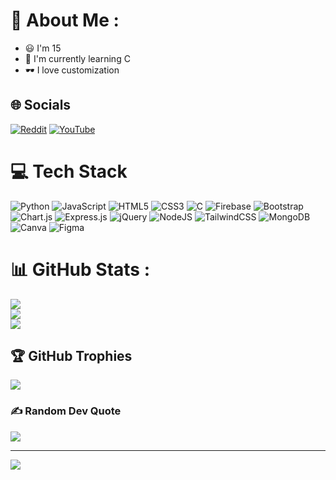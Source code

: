 # 💫 About Me :
- 😃 I'm 15
- 📖 I'm currently learning C
- 🕶️ I love customization

## 🌐 Socials
[![Reddit](https://img.shields.io/badge/Reddit-%23FF4500.svg?logo=Reddit&logoColor=white)](https://reddit.com/user/samuelO_) [![YouTube](https://img.shields.io/badge/YouTube-%23FF0000.svg?logo=YouTube&logoColor=white)](https://www.youtube.com/channel/UCTU5-NCtr7mF0tpqjXpmWHw) 

# 💻 Tech Stack
![Python](https://img.shields.io/badge/python-3670A0?style=flat&logo=python&logoColor=ffdd54) ![JavaScript](https://img.shields.io/badge/javascript-%23323330.svg?style=flat&logo=javascript&logoColor=%23F7DF1E) ![HTML5](https://img.shields.io/badge/html5-%23E34F26.svg?style=flat&logo=html5&logoColor=white) ![CSS3](https://img.shields.io/badge/css3-%231572B6.svg?style=flat&logo=css3&logoColor=white) ![C](https://img.shields.io/badge/c-%2300599C.svg?style=flat&logo=c&logoColor=white) ![Firebase](https://img.shields.io/badge/firebase-%23039BE5.svg?style=flat&logo=firebase) ![Bootstrap](https://img.shields.io/badge/bootstrap-%23563D7C.svg?style=flat&logo=bootstrap&logoColor=white) ![Chart.js](https://img.shields.io/badge/chart.js-F5788D.svg?style=flat&logo=chart.js&logoColor=white) ![Express.js](https://img.shields.io/badge/express.js-%23404d59.svg?style=flat&logo=express&logoColor=%2361DAFB) ![jQuery](https://img.shields.io/badge/jquery-%230769AD.svg?style=flat&logo=jquery&logoColor=white) ![NodeJS](https://img.shields.io/badge/node.js-6DA55F?style=flat&logo=node.js&logoColor=white) ![TailwindCSS](https://img.shields.io/badge/tailwindcss-%2338B2AC.svg?style=flat&logo=tailwind-css&logoColor=white) ![MongoDB](https://img.shields.io/badge/MongoDB-%234ea94b.svg?style=flat&logo=mongodb&logoColor=white) ![Canva](https://img.shields.io/badge/Canva-%2300C4CC.svg?style=flat&logo=Canva&logoColor=white) 	![Figma](https://img.shields.io/badge/figma-%23F24E1E.svg?style=flat&logo=figma&logoColor=white)
# 📊 GitHub Stats :
![](https://github-readme-stats.vercel.app/api?username=OrlatoDev&theme=dark&hide_border=true&include_all_commits=true&count_private=false)<br/>
![](https://github-readme-streak-stats.herokuapp.com/?user=OrlatoDev&theme=dark&hide_border=true)<br/>
![](https://github-readme-stats.vercel.app/api/top-langs/?username=OrlatoDev&theme=dark&hide_border=true&include_all_commits=true&count_private=false&layout=compact&hide=TeX)

## 🏆 GitHub Trophies
![](https://github-profile-trophy.vercel.app/?username=OrlatoDev&theme=gitdimmed&no-frame=true&no-bg=true&margin-w=4)

### ✍️ Random Dev Quote
![](https://quotes-github-readme.vercel.app/api?type=horizontal&theme=dark)

---
[![](https://visitcount.itsvg.in/api?id=OrlatoDev&icon=0&color=12)](https://visitcount.itsvg.in)
